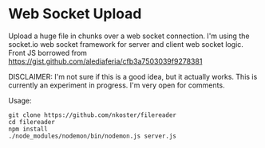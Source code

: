 # Web Socket Upload

Upload a huge file in chunks over a web socket connection.
I'm using the socket.io web socket framework for server and client web socket logic. 
Front JS borrowed from https://gist.github.com/alediaferia/cfb3a7503039f9278381

DISCLAIMER: I'm not sure if this is a good idea, but it actually works.
This is currently an experiment in progress. I'm very open for comments.

Usage:

```
git clone https://github.com/nkoster/filereader
cd filereader
npm install
./node_modules/nodemon/bin/nodemon.js server.js
````
